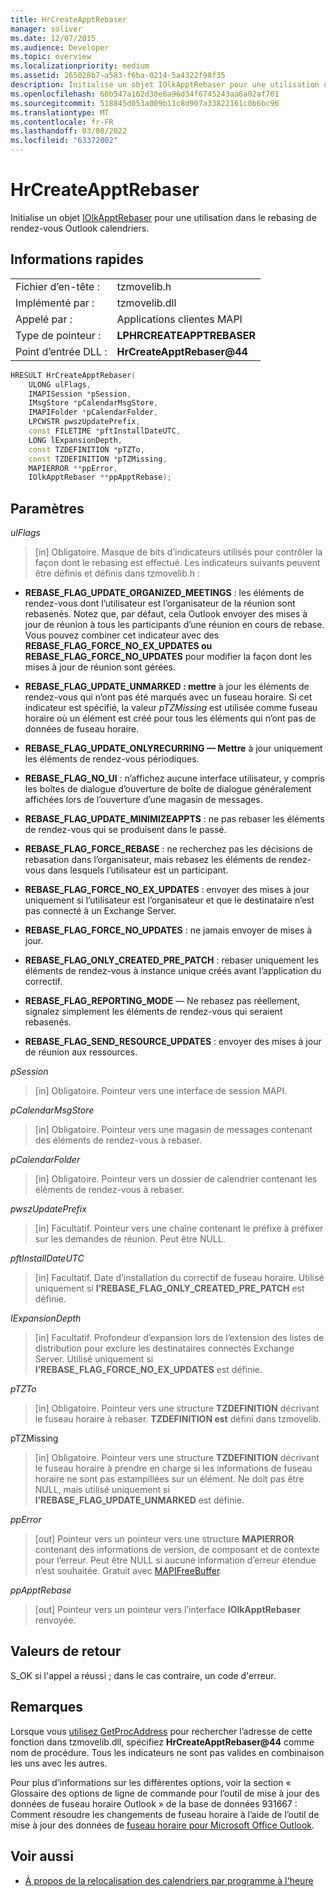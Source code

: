 ```yaml
---
title: HrCreateApptRebaser
manager: soliver
ms.date: 12/07/2015
ms.audience: Developer
ms.topic: overview
ms.localizationpriority: medium
ms.assetid: 265028b7-a583-f6ba-0214-5a4322f98f35
description: Initialise un objet IOlkApptRebaser pour une utilisation dans le rebasing de rendez-vous dans Outlook calendriers.
ms.openlocfilehash: 60b547a162d30e6a96d34f6745243aa6a02af701
ms.sourcegitcommit: 518845d053a009b11c8d907a33822161c0b6bc96
ms.translationtype: MT
ms.contentlocale: fr-FR
ms.lasthandoff: 03/08/2022
ms.locfileid: "63372002"
---
```

# <a name="hrcreateapptrebaser"></a>HrCreateApptRebaser

Initialise un objet [IOlkApptRebaser](iolkapptrebaser.md) pour une utilisation dans le rebasing de rendez-vous Outlook calendriers.
  
## <a name="quick-info"></a>Informations rapides

|||
|:-----|:-----|
|Fichier d’en-tête :  <br/> |tzmovelib.h  <br/> |
|Implémenté par :  <br/> |tzmovelib.dll  <br/> |
|Appelé par :  <br/> |Applications clientes MAPI  <br/> |
|Type de pointeur :  <br/> |**LPHRCREATEAPPTREBASER** <br/> |
|Point d’entrée DLL :  <br/> |**HrCreateApptRebaser@44** <br/> |

```cpp
HRESULT HrCreateApptRebaser(  
    ULONG ulFlags, 
    IMAPISession *pSession, 
    IMsgStore *pCalendarMsgStore, 
    IMAPIFolder *pCalendarFolder, 
    LPCWSTR pwszUpdatePrefix, 
    const FILETIME *pftInstallDateUTC, 
    LONG lExpansionDepth, 
    const TZDEFINITION *pTZTo, 
    const TZDEFINITION *pTZMissing, 
    MAPIERROR **ppError, 
    IOlkApptRebaser **ppApptRebase); 

```

## <a name="parameters"></a>Paramètres

_ulFlags_
  
> [in] Obligatoire. Masque de bits d’indicateurs utilisés pour contrôler la façon dont le rebasing est effectué. Les indicateurs suivants peuvent être définis et définis dans tzmovelib.h :
    
   - **REBASE_FLAG_UPDATE_ORGANIZED_MEETINGS** : les éléments de rendez-vous dont l’utilisateur est l’organisateur de la réunion sont rebasenés. Notez que, par défaut, cela Outlook envoyer des mises à jour de réunion à tous les participants d’une réunion en cours de rebase. Vous pouvez combiner cet indicateur avec des **REBASE_FLAG_FORCE_NO_EX_UPDATES ou** **REBASE_FLAG_FORCE_NO_UPDATES** pour modifier la façon dont les mises à jour de réunion sont gérées.
    
   - **REBASE_FLAG_UPDATE_UNMARKED : mettre** à jour les éléments de rendez-vous qui n’ont pas été marqués avec un fuseau horaire. Si cet indicateur est spécifié, la valeur *pTZMissing* est utilisée comme fuseau horaire où un élément est créé pour tous les éléments qui n’ont pas de données de fuseau horaire.
    
   - **REBASE_FLAG_UPDATE_ONLYRECURRING — Mettre** à jour uniquement les éléments de rendez-vous périodiques.
    
   - **REBASE_FLAG_NO_UI** : n’affichez aucune interface utilisateur, y compris les boîtes de dialogue d’ouverture de boîte de dialogue généralement affichées lors de l’ouverture d’une magasin de messages.
    
   - **REBASE_FLAG_UPDATE_MINIMIZEAPPTS** : ne pas rebaser les éléments de rendez-vous qui se produisent dans le passé.
    
   - **REBASE_FLAG_FORCE_REBASE** : ne recherchez pas les décisions de rebasation dans l’organisateur, mais rebasez les éléments de rendez-vous dans lesquels l’utilisateur est un participant.
    
   - **REBASE_FLAG_FORCE_NO_EX_UPDATES** : envoyer des mises à jour uniquement si l’utilisateur est l’organisateur et que le destinataire n’est pas connecté à un Exchange Server.
    
   - **REBASE_FLAG_FORCE_NO_UPDATES** : ne jamais envoyer de mises à jour.
    
   - **REBASE_FLAG_ONLY_CREATED_PRE_PATCH** : rebaser uniquement les éléments de rendez-vous à instance unique créés avant l’application du correctif.
    
   - **REBASE_FLAG_REPORTING_MODE** — Ne rebasez pas réellement, signalez simplement les éléments de rendez-vous qui seraient rebasenés.
    
   - **REBASE_FLAG_SEND_RESOURCE_UPDATES** : envoyer des mises à jour de réunion aux ressources.
    
_pSession_
  
> [in] Obligatoire. Pointeur vers une interface de session MAPI.
    
_pCalendarMsgStore_
  
> [in] Obligatoire. Pointeur vers une magasin de messages contenant des éléments de rendez-vous à rebaser.
    
_pCalendarFolder_
  
> [in] Obligatoire. Pointeur vers un dossier de calendrier contenant les éléments de rendez-vous à rebaser.

_pwszUpdatePrefix_
  
> [in] Facultatif. Pointeur vers une chaîne contenant le préfixe à préfixer sur les demandes de réunion. Peut être NULL.

_pftInstallDateUTC_
  
> [in] Facultatif. Date d’installation du correctif de fuseau horaire. Utilisé uniquement si **l’REBASE_FLAG_ONLY_CREATED_PRE_PATCH** est définie.

_IExpansionDepth_
  
> [in] Facultatif. Profondeur d’expansion lors de l’extension des listes de distribution pour exclure les destinataires connectés Exchange Server. Utilisé uniquement si **l’REBASE_FLAG_FORCE_NO_EX_UPDATES** est définie.

_pTZTo_
  
> [in] Obligatoire. Pointeur vers une structure **TZDEFINITION** décrivant le fuseau horaire à rebaser. **TZDEFINITION est** défini dans tzmovelib.

pTZMissing
  
> [in] Obligatoire. Pointeur vers une structure **TZDEFINITION** décrivant le fuseau horaire à prendre en charge si les informations de fuseau horaire ne sont pas estampillées sur un élément. Ne doit pas être NULL, mais utilisé uniquement si **l’REBASE_FLAG_UPDATE_UNMARKED** est définie.

_ppError_
  
> [out] Pointeur vers un pointeur vers une structure **MAPIERROR** contenant des informations de version, de composant et de contexte pour l’erreur. Peut être NULL si aucune information d’erreur étendue n’est souhaitée. Gratuit avec [MAPIFreeBuffer](https://msdn.microsoft.com/library/9412594f-8acc-4c7e-a668-4ec1da0ad9cf%28Office.15%29.aspx).

_ppApptRebase_
  
> [out] Pointeur vers un pointeur vers l’interface **IOlkApptRebaser** renvoyée.

## <a name="return-values"></a>Valeurs de retour

S_OK si l'appel a réussi ; dans le cas contraire, un code d'erreur.
  
## <a name="remarks"></a>Remarques

Lorsque vous [utilisez GetProcAddress](https://msdn.microsoft.com/library/a0d7fc09-f888-4f46-a571-d3719a627597%28Office.15%29.aspx) pour rechercher l’adresse de cette fonction dans tzmovelib.dll, spécifiez **HrCreateApptRebaser@44** comme nom de procédure. Tous les indicateurs ne sont pas valides en combinaison les uns avec les autres.
  
Pour plus d’informations sur les différentes options, voir la section « Glossaire des options de ligne de commande pour l’outil de mise à jour des données de fuseau horaire Outlook » de la base de données 931667 : Comment résoudre les changements de fuseau horaire à l’aide de l’outil de mise à jour des données de [fuseau horaire pour Microsoft Office Outlook](https://support.microsoft.com/kb/931667/en-us).
  
## <a name="see-also"></a>Voir aussi

- [À propos de la relocalisation des calendriers par programme à l'heure](about-rebasing-calendars-programmatically-for-daylight-saving-time.md)
